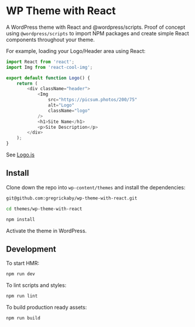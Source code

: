 # WP Theme with React

A WordPress theme with React and @wordpress/scripts. Proof of concept using `@wordpress/scripts` to import NPM packages and create simple React components throughout your theme.

For example, loading your Logo/Header area using React:

```js
import React from 'react';
import Img from 'react-cool-img';

export default function Logo() {
	return (
		<div className="header">
			<Img
				src="https://picsum.photos/200/75"
				alt="Logo"
				className="logo"
			/>
			<h1>Site Name</h1>
			<p>Site Description</p>
		</div>
	);
}
```

See [Logo.js](https://github.com/gregrickaby/wp-theme-with-react/blob/master/src/components/Logo.js)

## Install

Clone down the repo into `wp-content/themes` and install the dependencies:

```bash
git@github.com:gregrickaby/wp-theme-with-react.git
```

```bash
cd themes/wp-theme-with-react
```

```bash
npm install
```

Activate the theme in WordPress.

## Development

To start HMR:

```bash
npm run dev
```

To lint scripts and styles:

```bash
npm run lint
```

To build production ready assets:

```bash
npm run build
```
